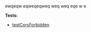 ewqeqw
eqweqeqweq
weq
weq
eqe
w
e

<!-- generated part -->
**Tests:**
- [testCorsForbidden](../../../../../../../../../..//Users/morsak/Documents/Work/strimzi-kafka-operator/systemtest/../development-docs/systemtests/io.strimzi.systemtest.bridge.HttpBridgeCorsST.md)
